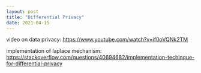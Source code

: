 ```yaml
---
layout: post
title: "Differential Privacy"
date: 2021-04-15
---
```


video on data privacy: https://www.youtube.com/watch?v=if0oVQNk2TM

implementation of laplace mechanism: https://stackoverflow.com/questions/40694682/implementation-techinque-for-differential-privacy